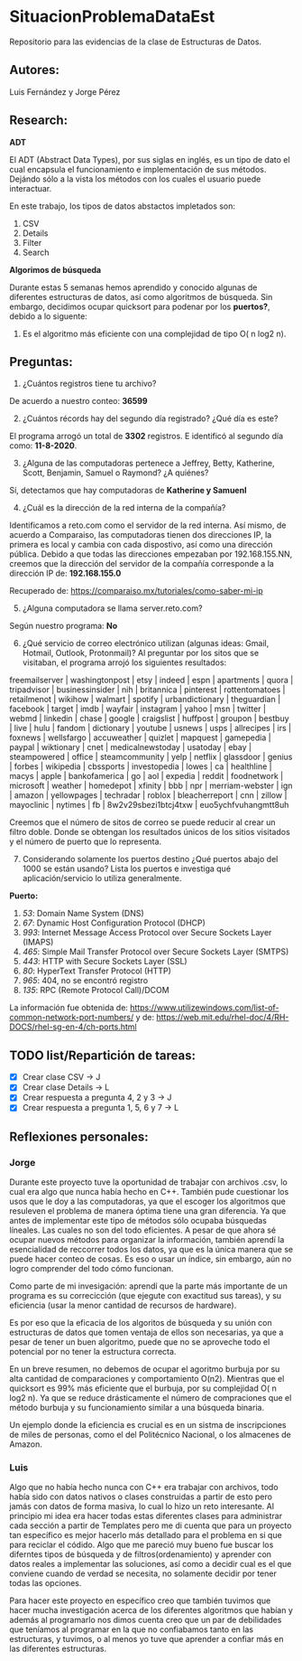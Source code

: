 # SituacionProblemaDataEst
Repositorio para las evidencias de la clase de Estructuras de Datos. 

## Autores: 
Luis Fernández y
Jorge Pérez

## Research:
**ADT**

El ADT (Abstract Data Types), por sus siglas en inglés, es un tipo de dato el cual encapsula el funcionamiento e implementación de sus métodos. Dejándo sólo a la vista los métodos con los cuales el usuario puede interactuar. 

En este trabajo, los tipos de datos abstactos impletados son: 
1. CSV
2. Details
3. Filter
4. Search

**Algorimos de búsqueda**

Durante estas 5 semanas hemos aprendido y conocido algunas de diferentes estructuras de datos, así como algoritmos de búsqueda. Sin embargo, decidimos ocupar quicksort para podenar por los **puertos?**, debido a lo siguente:

1. Es el algoritmo más eficiente con una complejidad de tipo O( n log2 n).

## Preguntas:

1. ¿Cuántos registros tiene tu archivo? 

De acuerdo a nuestro conteo: **36599** 

2. ¿Cuántos récords hay del segundo día registrado? ¿Qué día es este? 

El programa arrogó un total de **3302** registros. E identificó al segundo día como: **11-8-2020**.

3. ¿Alguna de las computadoras pertenece a Jeffrey, Betty, Katherine, Scott, Benjamin, Samuel o Raymond? ¿A quiénes?

Sí, detectamos que hay computadoras de **Katherine y Samuenl**

4. ¿Cuál es la dirección de la red interna de la compañía? 

Identificamos a reto.com como el servidor de la red interna. Así mismo, de acuerdo a Comparaiso, las computadoras tienen dos direcciones IP, la primera es local y cambia con cada dispostivo, así como una dirección pública. Debido a que todas las direcciones empezaban por 192.168.155.NN, creemos que la dirección del servidor de la compañía corresponde a la dirección IP de: **192.168.155.0**

Recuperado de: https://comparaiso.mx/tutoriales/como-saber-mi-ip


5. ¿Alguna computadora se llama server.reto.com? 

Según nuestro programa: **No** 

6. ¿Qué servicio de correo electrónico utilizan (algunas ideas: Gmail, Hotmail, Outlook, Protonmail)? 
Al preguntar por los sitos que se visitaban, el programa arrojó los siguientes resultados: 

freemailserver | washingtonpost | etsy | indeed | espn | apartments | quora | tripadvisor | businessinsider | nih | britannica | pinterest | rottentomatoes | retailmenot | wikihow | walmart | spotify | urbandictionary | theguardian | facebook | target | imdb | wayfair | instagram | yahoo | msn | twitter | webmd | linkedin | chase | google | craigslist | huffpost | groupon | bestbuy | live | hulu | fandom | dictionary | youtube | usnews | usps | allrecipes | irs | foxnews | wellsfargo | accuweather | quizlet | mapquest | gamepedia | paypal | wiktionary | cnet | medicalnewstoday | usatoday | ebay | steampowered | office | steamcommunity | yelp | netflix | glassdoor | genius | forbes | wikipedia | cbssports | investopedia | lowes | ca | healthline | macys | apple | bankofamerica | go | aol | expedia | reddit | foodnetwork | microsoft | weather | homedepot | xfinity | bbb | npr | merriam-webster | ign | amazon | yellowpages | techradar | roblox | bleacherreport | cnn | zillow | mayoclinic | nytimes | fb | 8w2v29sbezi1btcj4txw | euo5ychfvuhangmtt8uh

Creemos que el número de sitos de correo se puede reducir al crear un filtro doble. Donde se obtengan los resultados únicos de los sitios visitados y el número de puerto que lo representa. 

7. Considerando solamente los puertos destino ¿Qué puertos abajo del 1000 se están usando? Lista los puertos e investiga qué aplicación/servicio lo utiliza generalmente. 

**Puerto:**
1. *53*: Domain Name System (DNS)
2. *67*: Dynamic Host Configuration Protocol (DHCP)
3. *993*: Internet Message Access Protocol over Secure Sockets Layer (IMAPS)
4. *465*: Simple Mail Transfer Protocol over Secure Sockets Layer (SMTPS)
5. *443*: HTTP with Secure Sockets Layer (SSL) 
6. *80*: HyperText Transfer Protocol (HTTP)
7. *965*: 404, no se encontró registro
8. *135*: RPC (Remote Protocol Call)/DCOM

La información fue obtenida de: https://www.utilizewindows.com/list-of-common-network-port-numbers/ y de: https://web.mit.edu/rhel-doc/4/RH-DOCS/rhel-sg-en-4/ch-ports.html

## TODO list/Repartición de tareas:
- [x] Crear clase CSV -> J
- [x] Crear clase Details -> L
- [x] Crear respuesta a pregunta 4, 2 y 3 -> J
- [x] Crear respuesta a pregunta 1, 5, 6 y 7 -> L

## Reflexiones personales:

### Jorge
Durante este proyecto tuve la oportunidad de trabajar con archivos .csv, lo cual era algo que nunca había hecho en C++. También pude cuestionar los usos que le doy a las computadoras, ya que el escoger los algoritmos que resuleven el problema de manera óptima tiene una gran diferencia. Ya que antes de implementar este tipo de métodos sólo ocupaba búsquedas líneales. Las cuales no son del todo eficientes. A pesar de que ahora sé ocupar nuevos métodos para organizar la información, también aprendí la esencialidad de reccorrer todos los datos, ya que es la única manera que se puede hacer conteo de cosas. Es eso o usar un índice, sin embargo, aún no logro comprender del todo cómo funcionan.

Como parte de mi invesigación: aprendí que la parte más importante de un programa es su correcicción (que ejegute con exactitud sus tareas), y su eficiencia (usar la menor cantidad de recursos de hardware).

Es por eso que la eficacia de los algoritos de búsqueda y su unión con estructuras de datos que tomen ventaja de ellos son necesarias, ya que a pesar de tener un buen algoritmo, puede que no se aproveche todo el potencial por no tener la estructura correcta. 

En un breve resumen, no debemos de ocupar el agoritmo burbuja por su alta cantidad de comparaciones y comportamiento O(n2). Mientras que el quicksort es 99% más eficiente que el burbuja, por su complejidad O( n log2 n). Ya que se reduce drásticamente el número de compraciones que el método burbuja y su funcionamiento similar a una búsqueda binaria. 

Un ejemplo donde la eficiencia es crucial es en un sistma de inscripciones de miles de personas, como el del Politécnico Nacional, o los almacenes de Amazon.


### Luis
Algo que no había hecho nunca con C++ era trabajar con archivos, todo había sido con datos nativos o clases construidas a partir de esto pero jamás con datos de forma masiva, lo cual lo hizo un reto interesante. Al principio mi idea era hacer todas estas diferentes clases para administrar cada sección a partir de Templates pero me di cuenta que para un proyecto tan específico es mejor hacerlo más detallado para el problema en si que para reciclar el códido. Algo que me pareció muy bueno fue buscar los diferntes tipos de búsqueda y de filtros(ordenamiento) y aprender con datos reales a implementar las soluciones, así como a decidir cual es el que conviene cuando de verdad se necesita, no solamente decidir por tener todas las opciones. 

Para hacer este proyecto en específico creo que también tuvimos que hacer mucha investigación acerca de los diferentes algoritmos que habían y además al programarlo nos dimos cuenta creo que un par de debilidades que teníamos al programar en la que no confiabamos tanto en las estructuras, y tuvimos, o al menos yo tuve que aprender a confiar más en las diferentes estructuras. 
